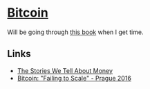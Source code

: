 # [Bitcoin](https://bitcoin.org/en/)

Will be going through [this book](https://github.com/bitcoinbook/bitcoinbook) when I get time.

## Links

- [The Stories We Tell About Money](https://www.youtube.com/watch?v=ONvg9SbauMg&feature=youtu.be)
- [Bitcoin: "Failing to Scale" - Prague 2016](https://www.youtube.com/watch?v=bFOFqNKKns0&feature=youtu.be)
